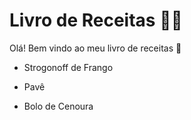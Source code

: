# Livro de Receitas :man_cook:

Olá! Bem vindo ao meu livro de receitas :wave:

- Strogonoff de Frango
- Pavê

- Bolo de Cenoura

